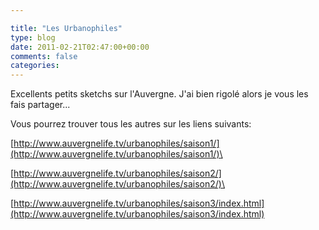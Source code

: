 ```yaml
---

title: "Les Urbanophiles"
type: blog
date: 2011-02-21T02:47:00+00:00
comments: false
categories: 
---
```


Excellents petits sketchs sur l'Auvergne. J'ai bien rigolé alors je vous les fais partager...

Vous pourrez trouver tous les autres sur les liens suivants:

[http://www.auvergnelife.tv/urbanophiles/saison1/](http://www.auvergnelife.tv/urbanophiles/saison1/)\

[http://www.auvergnelife.tv/urbanophiles/saison2/](http://www.auvergnelife.tv/urbanophiles/saison2/)\

[http://www.auvergnelife.tv/urbanophiles/saison3/index.html](http://www.auvergnelife.tv/urbanophiles/saison3/index.html)
